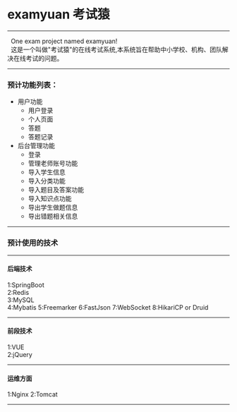 # examyuan 考试猿

---
&nbsp;&nbsp;One exam project named examyuan!  
&nbsp;&nbsp;这是一个叫做"考试猿"的在线考试系统,本系统旨在帮助中小学校、机构、团队解决在线考试的问题。  

---
### 预计功能列表：
* 用户功能
    * 用户登录
    * 个人页面
    * 答题
    * 答题记录
* 后台管理功能
    * 登录
    * 管理老师账号功能
    * 导入学生信息
    * 导入分类功能
    * 导入题目及答案功能
    * 导入知识点功能
    * 导出学生做题信息
    * 导出错题相关信息

---
### 预计使用的技术

---
#### 后端技术

1:SpringBoot  
2:Redis  
3:MySQL  
4:Mybatis
5:Freemarker
6:FastJson
7:WebSocket
8:HikariCP or Druid

---
#### 前段技术

1:VUE  
2:jQuery


---
#### 运维方面
1:Nginx
2:Tomcat

---